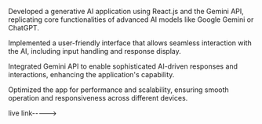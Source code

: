 Developed a generative AI application using React.js and the Gemini API, replicating core functionalities of advanced AI models like Google Gemini or ChatGPT.

Implemented a user-friendly interface that allows seamless interaction with the AI, including input handling and response display.

Integrated Gemini API to enable sophisticated AI-driven responses and interactions, enhancing the application's capability.

Optimized the app for performance and scalability, ensuring smooth operation and responsiveness across different devices.

live link----->
